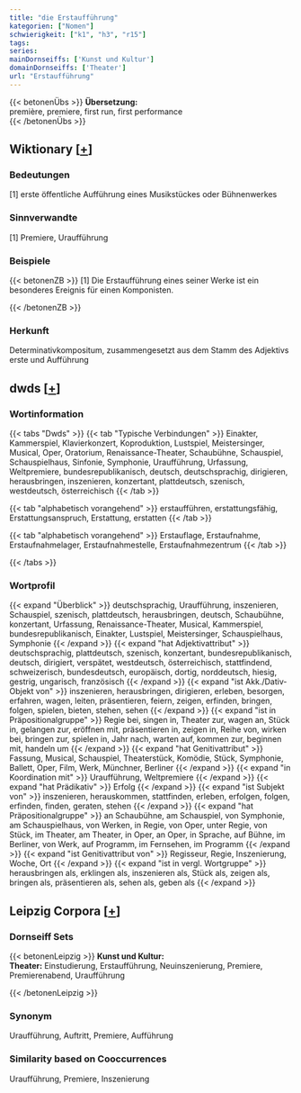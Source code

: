 ```yaml
---
title: "die Erstaufführung"
kategorien: ["Nomen"]
schwierigkeit: ["k1", "h3", "r15"]
tags:
series:
mainDornseiffs: ['Kunst und Kultur']
domainDornseiffs: ['Theater']
url: "Erstaufführung"
---
```


{{< betonenÜbs >}}
**Übersetzung:**  
première, premiere, first run, first performance  
{{< /betonenÜbs >}}

## Wiktionary [[+](https://de.wiktionary.org/wiki/Erstaufführung)]

### Bedeutungen
[1] erste öffentliche Aufführung eines Musikstückes oder Bühnenwerkes  

### Sinnverwandte
[1] Premiere, Uraufführung  

### Beispiele
{{< betonenZB >}}
[1] Die Erstaufführung eines seiner Werke ist ein besonderes Ereignis für einen Komponisten.  

{{< /betonenZB >}}
### Herkunft
Determinativkompositum, zusammengesetzt aus dem Stamm des Adjektivs erste und Aufführung  



## dwds [[+](https://www.dwds.de/wb/Erstaufführung)]

### Wortinformation
{{< tabs "Dwds" >}}
{{< tab "Typische Verbindungen" >}}
Einakter, Kammerspiel, Klavierkonzert, Koproduktion, Lustspiel, Meistersinger, Musical, Oper, Oratorium, Renaissance-Theater, Schaubühne, Schauspiel, Schauspielhaus, Sinfonie, Symphonie, Uraufführung, Urfassung, Weltpremiere, bundesrepublikanisch, deutsch, deutschsprachig, dirigieren, herausbringen, inszenieren, konzertant, plattdeutsch, szenisch, westdeutsch, österreichisch
{{< /tab >}}

{{< tab "alphabetisch vorangehend" >}}
erstaufführen, erstattungsfähig, Erstattungsanspruch, Erstattung, erstatten
{{< /tab >}}

{{< tab "alphabetisch vorangehend" >}}
Erstauflage, Erstaufnahme, Erstaufnahmelager, Erstaufnahmestelle, Erstaufnahmezentrum
{{< /tab >}}

{{< /tabs >}}

### Wortprofil
{{< expand "Überblick" >}} deutschsprachig, Uraufführung, inszenieren, Schauspiel, szenisch, plattdeutsch, herausbringen, deutsch, Schaubühne, konzertant, Urfassung, Renaissance-Theater, Musical, Kammerspiel, bundesrepublikanisch, Einakter, Lustspiel, Meistersinger, Schauspielhaus, Symphonie {{< /expand >}}
{{< expand "hat Adjektivattribut" >}} deutschsprachig, plattdeutsch, szenisch, konzertant, bundesrepublikanisch, deutsch, dirigiert, verspätet, westdeutsch, österreichisch, stattfindend, schweizerisch, bundesdeutsch, europäisch, dortig, norddeutsch, hiesig, gestrig, ungarisch, französisch {{< /expand >}}
{{< expand "ist Akk./Dativ-Objekt von" >}} inszenieren, herausbringen, dirigieren, erleben, besorgen, erfahren, wagen, leiten, präsentieren, feiern, zeigen, erfinden, bringen, folgen, spielen, bieten, stehen, sehen {{< /expand >}}
{{< expand "ist in Präpositionalgruppe" >}} Regie bei, singen in, Theater zur, wagen an, Stück in, gelangen zur, eröffnen mit, präsentieren in, zeigen in, Reihe von, wirken bei, bringen zur, spielen in, Jahr nach, warten auf, kommen zur, beginnen mit, handeln um {{< /expand >}}
{{< expand "hat Genitivattribut" >}} Fassung, Musical, Schauspiel, Theaterstück, Komödie, Stück, Symphonie, Ballett, Oper, Film, Werk, Münchner, Berliner {{< /expand >}}
{{< expand "in Koordination mit" >}} Uraufführung, Weltpremiere {{< /expand >}}
{{< expand "hat Prädikativ" >}} Erfolg {{< /expand >}}
{{< expand "ist Subjekt von" >}} inszenieren, herauskommen, stattfinden, erleben, erfolgen, folgen, erfinden, finden, geraten, stehen {{< /expand >}}
{{< expand "hat Präpositionalgruppe" >}} an Schaubühne, am Schauspiel, von Symphonie, am Schauspielhaus, von Werken, in Regie, von Oper, unter Regie, von Stück, im Theater, am Theater, in Oper, an Oper, in Sprache, auf Bühne, im Berliner, von Werk, auf Programm, im Fernsehen, im Programm {{< /expand >}}
{{< expand "ist Genitivattribut von" >}} Regisseur, Regie, Inszenierung, Woche, Ort {{< /expand >}}
{{< expand "ist in vergl. Wortgruppe" >}} herausbringen als, erklingen als, inszenieren als, Stück als, zeigen als, bringen als, präsentieren als, sehen als, geben als {{< /expand >}}

## Leipzig Corpora [[+](https://corpora.uni-leipzig.de/en/res?word=Erstaufführung&corpusId=deu_newscrawl-public_2018)]

### Dornseiff Sets
{{< betonenLeipzig >}}
**Kunst und Kultur:**  
**Theater:** Einstudierung, Erstaufführung, Neuinszenierung, Premiere, Premierenabend, Uraufführung  

{{< /betonenLeipzig >}}

### Synonym
Uraufführung, Auftritt, Premiere, Aufführung


### Similarity based on Cooccurrences
Uraufführung, Premiere, Inszenierung


